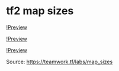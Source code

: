 # tf2 map sizes

[!Preview](https://raw.githubusercontent.com/yc-tsui/tf2-map-sizes/master/tf2%20map%20sizes%20density.png)

[!Preview](https://raw.githubusercontent.com/yc-tsui/tf2-map-sizes/master/tf2%20map%20sizes%20violin.png)

[!Preview](https://raw.githubusercontent.com/yc-tsui/tf2-map-sizes/master/tf2%20map%20sizes%20violin%20labelled.png)

Source: https://teamwork.tf/labs/map_sizes
